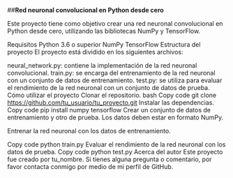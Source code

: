 ##**Red neuronal convolucional en Python desde cero**

Este proyecto tiene como objetivo crear una red neuronal convolucional en Python desde cero, utilizando las bibliotecas NumPy y TensorFlow.

Requisitos
Python 3.6 o superior
NumPy
TensorFlow
Estructura del proyecto
El proyecto está dividido en los siguientes archivos:

neural_network.py: contiene la implementación de la red neuronal convolucional.
train.py: se encarga del entrenamiento de la red neuronal con un conjunto de datos de entrenamiento.
test.py: se utiliza para evaluar el rendimiento de la red neuronal con un conjunto de datos de prueba.
Cómo utilizar el proyecto
Clonar el repositorio.
bash
Copy code
git clone https://github.com/tu_usuario/tu_proyecto.git
Instalar las dependencias.
Copy code
pip install numpy tensorflow
Crear un conjunto de datos de entrenamiento y otro de prueba. Los datos deben estar en formato NumPy.

Entrenar la red neuronal con los datos de entrenamiento.

Copy code
python train.py
Evaluar el rendimiento de la red neuronal con los datos de prueba.
Copy code
python test.py
Acerca del autor
Este proyecto fue creado por tu_nombre. Si tienes alguna pregunta o comentario, por favor contacta conmigo por medio de mi perfil de GitHub.
